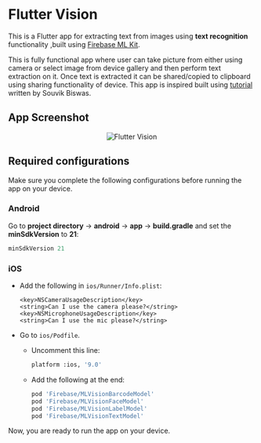 # Flutter Vision

This is a Flutter app for extracting text from images using **text recognition** functionality ,built using [Firebase ML Kit](https://firebase.google.com/docs/ml-kit). 

This is fully functional app where user can take picture from either using camera or select image from device gallery and then perform text extraction on it. Once text is extracted it can be shared/copied to clipboard using sharing functionality of device.
This app is inspired built using [tutorial](https://blog.codemagic.io/text-recognition-using-firebase-ml-kit-flutter) written by Souvik Biswas.




## App Screenshot

<p align="center">
  <img src="https://github.com/sbis04/flutter_vision/raw/master/Screenshots/mlkit.png" alt="Flutter Vision" />
</p>

## Required configurations

Make sure you complete the following configurations before running the app on your device.

### Android

Go to **project directory** -> **android** -> **app** -> **build.gradle** and set the **minSdkVersion** to **21**:

```gradle
minSdkVersion 21
```

### iOS

* Add the following in `ios/Runner/Info.plist`:
  ```
  <key>NSCameraUsageDescription</key>
  <string>Can I use the camera please?</string>
  <key>NSMicrophoneUsageDescription</key>
  <string>Can I use the mic please?</string>
  ```

* Go to `ios/Podfile`.
  * Uncomment this line:
    ```bash
    platform :ios, '9.0'
    ```

  * Add the following at the end:
    ```bash
    pod 'Firebase/MLVisionBarcodeModel'
    pod 'Firebase/MLVisionFaceModel'
    pod 'Firebase/MLVisionLabelModel'
    pod 'Firebase/MLVisionTextModel'
    ```

Now, you are ready to run the app on your device.

